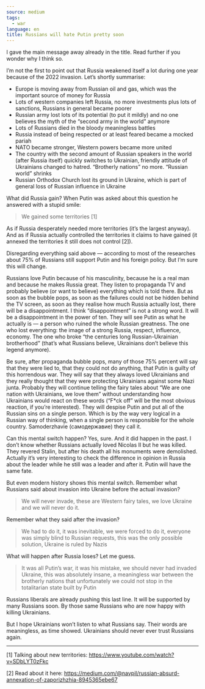 ```yaml
---
source: medium
tags:
  - war
language: en
title: Russians will hate Putin pretty soon
---
```


I gave the main message away already in the title. 
Read further if you wonder why I think so.

I’m not the first to point out that Russia weakened itself a lot during one year because of the 2022 invasion. 
Let’s shortly summarise:

 - Europe is moving away from Russian oil and gas, which was the important source of money for Russia
 - Lots of western companies left Russia, no more investments plus lots of sanctions, Russians in general became poorer
 - Russian army lost lots of its potential (to put it mildly) and no one believes the myth of the “second army in the world” anymore
 - Lots of Russians died in the bloody meaningless battles
 - Russia instead of being respected or at least feared became a mocked pariah
 - NATO became stronger, Western powers became more united
 - The country with the second amount of Russian speakers in the world (after Russia itself) quickly switches to Ukrainian, friendly attitude of Ukrainians changed to hatred. 
“Brotherly nations” no more. 
“Russian world” shrinks
 - Russian Orthodox Church lost its ground in Ukraine, which is part of general loss of Russian influence in Ukraine

What did Russia gain? 
When Putin was asked about this question he answered with a stupid smile:

> We gained some territories [1]

As if Russia desperately needed more territories (it’s the largest anyway). 
And as if Russia actually controlled the territories it claims to have gained (it annexed the territories it still does not control [2]).

Disregarding everything said above — according to most of the researches about 75% of Russians still support Putin and his foreign policy. 
But I’m sure this will change.

Russians love Putin because of his masculinity, because he is a real man and because he makes Russia great. 
They listen to propaganda TV and probably believe (or want to believe) everything which is told there. 
But as soon as the bubble pops, as soon as the failures could not be hidden behind the TV screen, as soon as they realise how much Russia actually lost, there will be a disappointment. 
I think “disappointment” is not a strong word. 
It will be a disappointment in the power of ten. 
They will see Putin as what he actually is — a person who ruined the whole Russian greatness. 
The one who lost everything: the image of a strong Russia, respect, influence, economy. 
The one who broke “the centuries long Russian-Ukrainian brotherhood” (that’s what Russians believe, Ukrainians don’t believe this legend anymore).

Be sure, after propaganda bubble pops, many of those 75% percent will say that they were lied to, that they could not do anything, that Putin is guilty of this horrendous war. 
They will say that they always loved Ukrainians and they really thought that they were protecting Ukrainians against some Nazi junta. 
Probably they will continue telling the fairy tales about “We are one nation with Ukrainians, we love them” without understanding how Ukrainians would react on these words (“F*ck off” will be the most obvious reaction, if you’re interested). 
They will despise Putin and put all of the Russian sins on a single person. 
Which is by the way very logical in a Russian way of thinking, when a single person is responsible for the whole country. 
Samoderzhavie (самодержавие) they call it.

Can this mental switch happen? 
Yes, sure. 
And it did happen in the past. 
I don’t know whether Russians actually loved Nicolas II but he was killed. 
They revered Stalin, but after his death all his monuments were demolished. 
Actually it’s very interesting to check the difference in opinion in Russia about the leader while he still was a leader and after it. 
Putin will have the same fate.

But even modern history shows this mental switch. 
Remember what Russians said about invasion into Ukraine before the actual invasion?

> We will never invade, these are Western fairy tales, we love Ukraine and we will never do it.

Remember what they said after the invasion?

> We had to do it, it was inevitable, we were forced to do it, everyone was simply blind to Russian requests, this was the only possible solution, Ukraine is ruled by Nazis

What will happen after Russia loses? 
Let me guess.

> It was all Putin’s war, it was his mistake, we should never had invaded Ukraine, this was absolutely insane, a meaningless war between the brotherly nations that unfortunately we could not stop in the totalitarian state built by Putin

Russians liberals are already pushing this last line. 
It will be supported by many Russians soon. 
By those same Russians who are now happy with killing Ukrainians.

But I hope Ukrainians won’t listen to what Russians say. 
Their words are meaningless, as time showed. 
Ukrainians should never ever trust Russians again.

---

[1] Talking about new territories: https://www.youtube.com/watch?v=SDbLYT0zFkc

[2] Read about it here: https://medium.com/@navpil/russian-absurd-annexation-of-zaporizhzhia-8945365ebe67